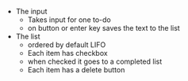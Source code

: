 - The input
    - Takes input for one to-do
    - on button or enter key saves the text to the list
- The list
    - ordered by default LIFO
    - Each item has checkbox
    - when checked it goes to a completed list
    - Each item has a delete button

